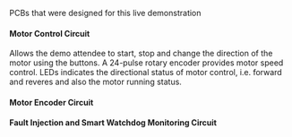 PCBs that were designed for this live demonstration

#### Motor Control Circuit

Allows the demo attendee to start, stop and change the direction of the motor using the buttons. A 24-pulse rotary encoder provides motor speed control. LEDs indicates the directional status of motor control, i.e. forward and reveres and also the motor running status.

#### Motor Encoder Circuit

#### Fault Injection and Smart Watchdog Monitoring Circuit



